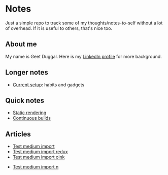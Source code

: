 # Notes
Just a simple repo to track some of my thoughts/notes-to-self without a lot of overhead.
If it is useful to others, that's nice too.

## About me

My name is Geet Duggal.  Here is my [LinkedIn profile](www.linkedin.com/in/geet-duggal-14321330) for more background.

## Longer notes

* [Current setup](current-setup.md): habits and gadgets

## Quick notes

* [Static rendering](static-rendering.md)
* [Continuous builds](continuous-builds.md)

## Articles

* [Test medium import](test-medium-import.md)
* [Test medium import redux](test-medium-import-redux.md)
* [Test medium import oink](test-medium-oink.md)

- [Test medium import n](test-medium-import-n.md)

